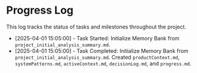 # Progress Log

This log tracks the status of tasks and milestones throughout the project.

*   [2025-04-01 15:05:00] - Task Started: Initialize Memory Bank from `project_initial_analysis_summary.md`.
*   [2025-04-01 15:05:00] - Task Completed: Initialize Memory Bank from `project_initial_analysis_summary.md`. Created `productContext.md`, `systemPatterns.md`, `activeContext.md`, `decisionLog.md`, and `progress.md`.
